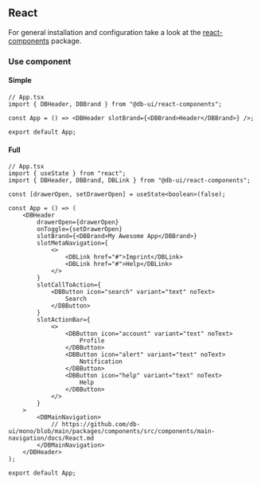 ## React

For general installation and configuration take a look at the [react-components](https://www.npmjs.com/package/@db-ui/react-components) package.

### Use component

#### Simple

```tsx App.tsx
// App.tsx
import { DBHeader, DBBrand } from "@db-ui/react-components";

const App = () => <DBHeader slotBrand={<DBBrand>Header</DBBrand>} />;

export default App;
```

#### Full

```tsx App.tsx
// App.tsx
import { useState } from "react";
import { DBHeader, DBBrand, DBLink } from "@db-ui/react-components";

const [drawerOpen, setDrawerOpen] = useState<boolean>(false);

const App = () => (
	<DBHeader
		drawerOpen={drawerOpen}
		onToggle={setDrawerOpen}
		slotBrand={<DBBrand>My Awesome App</DBBrand>}
		slotMetaNavigation={
			<>
				<DBLink href="#">Imprint</DBLink>
				<DBLink href="#">Help</DBLink>
			</>
		}
		slotCallToAction={
			<DBButton icon="search" variant="text" noText>
				Search
			</DBButton>
		}
		slotActionBar={
			<>
				<DBButton icon="account" variant="text" noText>
					Profile
				</DBButton>
				<DBButton icon="alert" variant="text" noText>
					Notification
				</DBButton>
				<DBButton icon="help" variant="text" noText>
					Help
				</DBButton>
			</>
		}
	>
		<DBMainNavigation>
			// https://github.com/db-ui/mono/blob/main/packages/components/src/components/main-navigation/docs/React.md
		</DBMainNavigation>
	</DBHeader>
);

export default App;
```
